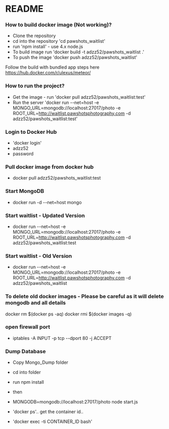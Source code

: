 # README #

### How to build docker image (Not working)? ###

* Clone the repository
* cd into the repository 'cd pawshots_waitlist'
* run 'npm install'  - use 4.x node.js
* To build image run 'docker build -t adzz52/pawshots_waitlist .'
* To push the image 'docker push adzz52/pawshots_waitlist'

Follow the build with bundled app steps here https://hub.docker.com/r/ulexus/meteor/

### How to run the project? ###
* Get the image - run 'docker pull adzz52/pawshots_waitlist:test'
* Run the server 'docker run --net=host -e MONGO_URL=mongodb://localhost:27017/photo -e ROOT_URL=http://waitlist.pawshotsphotography.com -d adzz52/pawshots_waitlist:test'

### Login to Docker Hub ###
* 'docker login'
* adzz52
* password

### Pull docker image from docker hub ###
* docker pull adzz52/pawshots_waitlist:test

### Start MongoDB ###
* docker run -d --net=host mongo

### Start waitlist - Updated Version ###
* docker run --net=host -e MONGO_URL=mongodb://localhost:27017/photo -e ROOT_URL=http://waitlist.pawshotsphotography.com -d adzz52/pawshots_waitlist:test

### Start waitlist - Old Version ###
* docker run --net=host -e MONGO_URL=mongodb://localhost:27017/photo -e ROOT_URL=http://waitlist.pawshotsphotography.com -d adzz52/pawshots_waitlist

### To delete old docker images - Please be careful as it will delete mongodb and all details ###
docker rm $(docker ps -aq)
docker rmi $(docker images -q)

### open firewall port ###
* iptables -A INPUT -p tcp --dport 80 -j ACCEPT

### Dump Database ###
* Copy Mongo_Dump folder
* cd into folder
* run npm install
* then
* MONGODB=mongodb://localhost:27017/photo node start.js


* 'docker ps'.. get the container id..
* 'docker exec -ti CONTAINER_ID bash'
